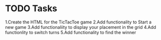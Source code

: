# TODO Tasks

1.Create the HTML for the TicTacToe game
2.Add functionality to Start a new game
3.Add functionaliity to display your placement in the grid
4.Add functionlity to switch turns
5.Add functionality to find the winner